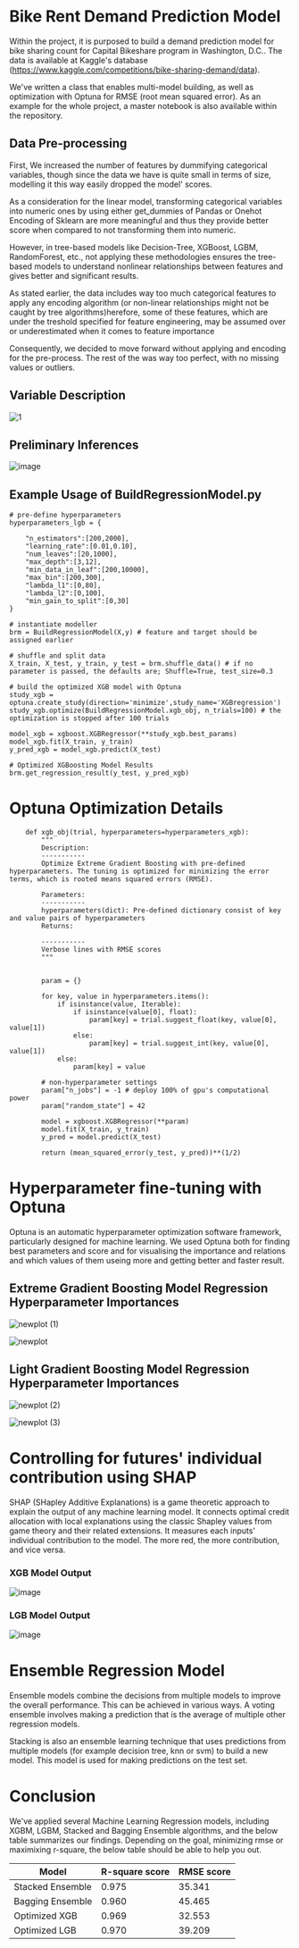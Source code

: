 # Bike Rent Demand Prediction Model

Within the project, it is purposed to build a demand prediction model for bike sharing count for Capital Bikeshare program in Washington, D.C.. The data is available at Kaggle's database (https://www.kaggle.com/competitions/bike-sharing-demand/data). 

We've written a class that enables multi-model building, as well as optimization with Optuna for RMSE (root mean squared error). As an example for the whole project, a master notebook is also available within the repository. 

## Data Pre-processing

First, We increased the number of features by dummifying categorical variables, though since the data we have is quite small in terms of size, modelling it this way  easily dropped the model' scores.

As a consideration for the linear model, transforming categorical variables into numeric ones by using either get_dummies of Pandas or Onehot Encoding of Sklearn are more meaningful and thus they provide better score when compared to not transforming them into numeric. 

However, in tree-based models like Decision-Tree, XGBoost, LGBM, RandomForest, etc., not applying these methodologies ensures the tree-based models to understand nonlinear relationships between features and gives better and significant results.

As stated earlier, the data includes way too much categorical features to apply any encoding algorithm (or non-linear relationships might not be caught by tree algorithms)herefore, some of these features, which are under the treshold specified for feature engineering, may be assumed over or underestimated when it comes to feature importance

Consequently, we decided to move forward without applying and encoding for the pre-process. The rest of the was way too perfect, with no missing values or outliers.

## Variable Description
![1](https://user-images.githubusercontent.com/118773869/232551694-b27f3b81-2ddc-4972-8981-4e3f36dbf083.png)

## Preliminary Inferences

![image](https://user-images.githubusercontent.com/118773869/232552049-fe3098c5-3f47-469d-9f48-d002e12e6dee.png)


## Example Usage of BuildRegressionModel.py 

```
# pre-define hyperparameters
hyperparameters_lgb = {
    
    "n_estimators":[200,2000],
    "learning_rate":[0.01,0.10],
    "num_leaves":[20,1000],
    "max_depth":[3,12],
    "min_data_in_leaf":[200,10000],
    "max_bin":[200,300],
    "lambda_l1":[0,80],
    "lambda_l2":[0,100],
    "min_gain_to_split":[0,30]
}

# instantiate modeller
brm = BuildRegressionModel(X,y) # feature and target should be assigned earlier

# shuffle and split data
X_train, X_test, y_train, y_test = brm.shuffle_data() # if no parameter is passed, the defaults are; Shuffle=True, test_size=0.3

# build the optimized XGB model with Optuna
study_xgb = optuna.create_study(direction='minimize',study_name='XGBregression')
study_xgb.optimize(BuildRegressionModel.xgb_obj, n_trials=100) # the optimization is stopped after 100 trials 

model_xgb = xgboost.XGBRegressor(**study_xgb.best_params)
model_xgb.fit(X_train, y_train)
y_pred_xgb = model_xgb.predict(X_test)

# Optimized XGBoosting Model Results
brm.get_regression_result(y_test, y_pred_xgb)

```
# Optuna Optimization Details

```
    def xgb_obj(trial, hyperparameters=hyperparameters_xgb):
        """
        Description:
        -----------
        Optimize Extreme Gradient Boosting with pre-defined hyperparameters. The tuning is optimized for minimizing the error terms, which is rooted means squared errors (RMSE).  
        
        Parameters:
        -----------
        hyperparameters(dict): Pre-defined dictionary consist of key and value pairs of hyperparameters
        Returns:
        
        -----------
        Verbose lines with RMSE scores 
        """
        
        
        param = {}

        for key, value in hyperparameters.items():
            if isinstance(value, Iterable):
                if isinstance(value[0], float):
                    param[key] = trial.suggest_float(key, value[0], value[1])
                else:
                    param[key] = trial.suggest_int(key, value[0], value[1])
            else:
                param[key] = value

        # non-hyperparameter settings
        param["n_jobs"] = -1 # deploy 100% of gpu's computational power 
        param["random_state"] = 42

        model = xgboost.XGBRegressor(**param)
        model.fit(X_train, y_train)
        y_pred = model.predict(X_test)

        return (mean_squared_error(y_test, y_pred))**(1/2)
```


# Hyperparameter fine-tuning with Optuna  

Optuna is an automatic hyperparameter optimization software framework, particularly designed for machine learning.  We used Optuna both for finding best parameters and score and for visualising the importance and relations and which values of them useing more and getting better and faster result.

## Extreme Gradient Boosting Model Regression Hyperparameter Importances 

![newplot (1)](https://user-images.githubusercontent.com/118773869/232568264-9875effb-4ab8-4ae1-ae99-accde0ddebfd.png)

![newplot](https://user-images.githubusercontent.com/118773869/232568171-aa5d2b7c-a238-4042-b50f-05c9d31792f6.png)


## Light Gradient Boosting Model Regression Hyperparameter Importances 

![newplot (2)](https://user-images.githubusercontent.com/118773869/232569065-bc85851e-5685-4603-b98c-a7dcbd458fc5.png)

![newplot (3)](https://user-images.githubusercontent.com/118773869/232569086-89ea50e8-8134-43e2-9c25-a8be69a70298.png)

# Controlling for futures' individual contribution using SHAP
SHAP (SHapley Additive Explanations) is a game theoretic approach to explain the output of any machine learning model. It connects optimal credit allocation with local explanations using the classic Shapley values from game theory and their related extensions. It measures each inputs' individual contribution to the model. The more red, the more contribution, and vice versa. 

### XGB Model Output
![image](https://user-images.githubusercontent.com/118773869/232570216-f3c04203-f163-4a8a-93cf-fd50348b2546.png)
### LGB Model Output
![image](https://user-images.githubusercontent.com/118773869/232571612-61598cc2-0bee-4efb-bb7a-4c04e16d17a3.png)

# Ensemble Regression Model

Ensemble models combine the decisions from multiple models to improve the overall performance. This can be achieved in various ways. A voting ensemble involves making a prediction that is the average of multiple other regression models.

Stacking is also an ensemble learning technique that uses predictions from multiple models (for example decision tree, knn or svm) to build a new model. This model is used for making predictions on the test set.

# Conclusion 

We've applied several Machine Learning Regression models, including XGBM, LGBM, Stacked and Bagging Ensemble algorithms, and the below table summarizes our findings. Depending on the goal, minimizing rmse or maximixing r-square, the below table should be able to help you out.  

| Model | R-square score | RMSE score|
|-------|----------------|-----------|
| Stacked Ensemble| 0.975| 35.341|
| Bagging Ensemble| 0.960| 45.465|
| Optimized XGB| 0.969| 32.553|  
| Optimized LGB| 0.970| 39.209|
